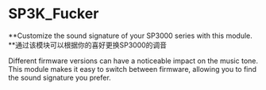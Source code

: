 # SP3K_Fucker

**Customize the sound signature of your SP3000 series with this module.  
**通过该模块可以根据你的喜好更换SP3000的调音  

Different firmware versions can have a noticeable impact on the music tone.   
This module makes it easy to switch between firmware, allowing you to find the sound signature you prefer.  
